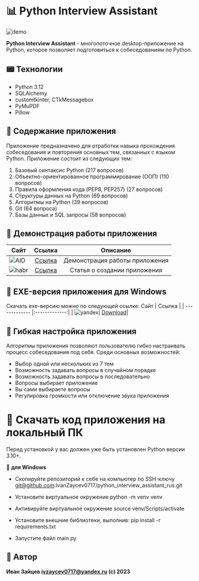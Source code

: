 # :bar_chart: Python Interview Assistant

![demo](https://github.com/IvanZaycev0717/python_interview_assistant_rus/assets/111955306/1404cff4-b19e-4ef4-af14-eafc8959fecb)

**Python Interview Assistant** - многопоточное desktop-приложение на Python, которое позволяет подготовиться к собеседованиям по Python.

## :pager: Технологии
- Python 3.12
- SQLAlchemy
- customtkinter, CTkMessagebox
- PyMuPDF
- Pillow

## :newspaper: Содержание приложения
Приложение предназначено для отработки навыка прохождения собеседования и повторения основных тем, связанных с языком Python. Приложение состоит из следующих тем:
1. Базовый синтаксис Python (217 вопросов)
2. Объектно-ориентированное программирование (ООП) (110 вопросов)
3. Правила оформления кода (PEP8, PEP257) (27 вопросов)
4. Структуры данных на Python (69 вопросов)
5. Алгоритмы на Python (39 вопросов)
6. Git (64 вопроса)
7. Базы данных и SQL запросы (58 вопросов)

## :city_sunrise: Демонстрация работы приложения

 Сайт        | Ссылка           |Описание|
| ------------- |:-------------:|:--------:|
|![AID](https://github.com/IvanZaycev0717/the_mystery_of_the_mansion/assets/111955306/138cf8d1-a6f8-4835-9e54-93a48df815d3)|[Ссылка](https://youtu.be/eud7mDUjJ3E)|Демонстрация работы приложения|
|![habr](https://github.com/IvanZaycev0717/the_mystery_of_the_mansion/assets/111955306/772e1cac-b1e7-49c3-b87f-5f8fb2bdfbc8)|[Ссылка](https://habr.com/ru/articles/779624/)|Статья о создании приложения|

## :floppy_disk: EXE-версия приложения для Windows
Скачать exe-версию можно по следующей ссылке:
 Сайт        | Ссылка           | 
| ------------- |:-------------:|
| ![yandex](https://github.com/IvanZaycev0717/python_interview_assistant_rus/assets/111955306/df5ff781-7cdd-4be5-9359-113b3706324e)| [Download](https://disk.yandex.ru/d/h4-_4ZhoutI5-A)|

## :fax: Гибкая настройка приложения
Алгоритмы приложения позволяют пользователю гибко настраивать процесс собеседования под себя. Среди основных возможностей:
- Выбор одной или нескольких из 7 тем
- Возможность задавать вопросы в случайном порядке
- Возможность задавать вопросы в последовательно
- Вопросы выбирает приложение
- Вы сами выбираете вопросы
- Регулировка громкости или отключение звука приложения

# :bookmark_tabs: Скачать код приложения на локальный ПК
Перед установкой у вас должен уже быть установлен Python версии 3.10+.


:calling: **для Windows**

- Скопируйте репозиторий к себе на компьютер по SSH-ключу git@github.com:IvanZaycev0717/python_interview_assistant_rus.git

- Установите виртуальное окружение python -m venv venv

- Активируйте виртуальное окружение source venv/Scripts/activate

- Установите внешние библиотеки, выполнив: pip install -r requirements.txt

- Запустите файл main.py

## :mage: Автор
**Иван Зайцев ivzaycev0717@yandex.ru
(c) 2023**


